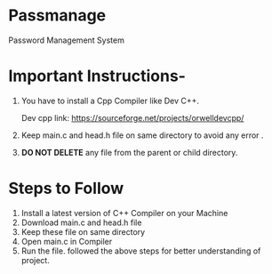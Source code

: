 # Passmanage
Password Management System

# Important Instructions-
1. You have to install a Cpp Compiler like Dev C++. 

   Dev cpp link: https://sourceforge.net/projects/orwelldevcpp/

2. Keep main.c and head.h file on same directory to avoid any error .
3. **DO NOT DELETE** any file from the parent or child directory.

# Steps to Follow

1. Install  a latest version of  C++  Compiler  on  your  Machine
2. Download main.c and head.h file
3. Keep these file on same directory
4. Open main.c in Compiler
5. Run the file.
followed the above steps for better understanding of project.

